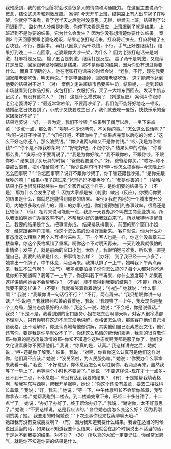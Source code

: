 我预感到，我的这个回答将会改善很多人的情商和沟通能力。 
在这里主要说两个概念，结论式思考和刺激反应。 
案例1 
今天开车上班，结果路上有人出车祸了在吵架，你就停下来看，看了老半天之后觉得没意思，无聊，继续去上班，结果到了公司迟到了。 
路边有人吵架是刺激，你停下来看是反应，上班迟到了就是结果。 
上班迟到不是你要的结果，它为什么会发生？ 
因为你没有想清楚你要什么结果。 
案例2 
今天回家要跟老婆吃晚饭，结果老张打电话来，打麻将赶快去，打麻将输了五百块钱，不行，要翻本。 
再打八圈赢了两千块钱，不行，手气正好要继续打，结果打到晚上十二点回家，老婆跟你大吵一架，为什么？ 
因为老张打电话来是刺激，打麻将是反应。 
输了五百是刺激，继续打是反应。 
赢了两千是刺激，又继续打是反应，回家跟老婆吵架就是结果。 
那不是你要的结果，因为你没有想过你要什么。 
而真正明确的人，他在老张打电话来的时候会说：“老张，不行，现在我要回家陪老婆吃饭，明天再说。” 
于是电话挂掉，回家陪老婆吃饭。
这才能帮他达到他要的结果对不对？ 
（对）
案例3 
走进超级市场要买牛奶，结果呢，一走到超级市场就看到化妆品打折，皮包打折，衣服打折，买了一大堆东西回去，发现牛奶忘记买了，有没有这种人？ 
（有） 
这是什么模式啊？ 
（刺激反应） 
案例4 
你跟你老公老婆讲好了：“最近常常吵架，不要再吵架了，我们能不能好好地吃一顿饭，结婚纪念日快要到了，小孩子又快要过生日了，我们就去吃一餐饭，快快乐乐的全家团聚好不好？”  
结果老婆说：“好，一言为定，我们不吵架。” 
结果到了餐厅以后，一坐下来点菜：“少点一点，那么贵。” 
“唉呀~你少说两句，不关你的事。” 
“怎么这么说话呢？” 
“唉呀~说好不吵架了。” 
“好吧好吧，不跟你吵了。” 
结果点完菜以后吃的时候：“这么不好吃你还点，那么浪费钱。” 
“你少说两句嘛又不是你付钱。” 
“哎~我是为你省钱?~” 
“你不是不跟我吵架吗？” 
“好吧好吧，不跟你吵。” 
结果买单的时候：“你看那么贵。” 
“诶呀~你不要再说了。” 
“我是为你好唉。” 
“我不跟你吵，不跟你吵，不跟你吵~” 
结果到了买玩具的时候：“爸爸我要这个。” 
“好，爸爸给你买。” 
“哎呀~你不要那么浪费，把小孩给惯坏了。” 
“你少说两句行不行啊~你怎么搞得你~今天晚上你怎么回事啊？” 
“你怎回事啊？说好不跟你吵架了，你干嘛还跟我吵架。” 
“是你先跟我吵的嘛！” 
结果小孩子跑过来:“爸爸妈妈不要再吵了。” 
“都是你害的！” 
（哈哈） 
结果小孩也很冤枉就哭啦~ 
你们全家弄成这个样子，是你们要的结果吗？ 
（不是） 
那为什么会发生了呢？ 
因为大家都是被（刺激）做出（反应），你要问你要的结果是什么，你就总是能得到你要的结果。 
案例5 
我在内地的一个城市要开公司，内地很多政府部门的，窗口的办事小姐，你们觉得她们的办事效率，很高还是比较低？ 
（低） 
相对来说可能低一点，我那一天要办那个叫做工商营业执照，所以我很怕啊她们办事效率不好，不帮我办好的话我就白来了。 
所以我特地提醒自己，我要的结果是什么，把事情办成。 
结果排队排很长，前面的那个窗口小姐呀，经常跟客啊户顶嘴，你这个怎么搞的没填好重新来。 
客户就说，你为什么办事态度这么糟糕？两个人互相吵来吵去，下一个客人也是一样，你这个没盖章去二楼盖章，你这个表格填错了重填，啊你这个不对明天再来。 
一天到晚我就很怕的事情终于发生了，就是前面的窗口小姐，太凶了。我很怕她刁难我，所以我一直提醒自己，我要的结果是什么，把事情怎么样？ 
（办好） 
到了我已经十一点多了，她拿出一个牌子，中午休息，两点再来。我排队排了一上午，她叫我下午两点再来，我生不生气啊？ 
（生气） 
我差点要拍桌子说你怎么搞的？每个人都对你不满意你知不知道啊？我等了一上午了，你还叫我下午再来，你什么态度啊？ 
如果我这样讲请问她会不会帮我办？ 
（不会） 
能不能得到我要的结果？ 
（不能） 
所以我要不要这样讲？ 
（不要） 
我就微笑着看着她说：“小姐~” 
她就说：“什么事啊？” 
我说：“我跟你讲一句话行不行？” 
“不行，两点再来。” 
“我只想跟你讲一句话。” 
“你说吧。” 
我就眼神和善的看着她，我说：“我观察了一上午，我发现你是整个工商局，服务态度最好的人咧~” 
我这么一说，她说：“不会吧，你是说假话。” 
我说：“不是不是，我看到别的窗口服务小姐在吃东西啊聊天啊，对客人很冷漠都不理别人，只有你呀在这边不厌其烦地讲解，表格该怎么填，那些客户他们自己填错表格，还不理解你，你还认真地帮他做讲解，其实他们自己没素质没文化，他们还骂你，要是我是你早就受不了了，你还这么热情的帮他们服务，我真的很尊敬你耶~你真的是态度最热情的耶~你知不知道你这种态度啊我都是服了你了，他们没文化没素质你不要理他们。” 
我说：“你真的是，认真。” 
我这样讲完之后，她就说：“哼~还是你了解我。” 
结果，我说：“对啊，你看你这么认真可是他们这样对你，他们真不应该。” 
她说：“没关系啦，为人民服务嘛。” 
她说：“你要办什么事拿来我看一看。” 
我说：“不好意思，你休息我怎么可以耽误你，我两点再来，虽然我等了一早上了，再等两个小时也不要紧了。” 
她说：“不要这样说~现在才十一点多~还不到十二点，不休息啦~” 
有没有达到我要的结果？ 
（有） 
于是她帮我填表格啊，帮我写东写西啊，帮我开单据啊，她说：“你这个还没有盖章，要去二楼找科长盖章。” 
我说：“好，我去。” 
她说：“等一下，中午休息科长不会帮你盖章，我帮你拿去二楼。” 
她帮我跑到二楼去，到二楼盖完章下来，已经二十多分钟了，十二点半了。 
她说：“办好了办好了，终于帮你办好了。” 
我说：“谢谢你，太不好意思了。” 
她说：“不要这样说，这是我应该的。” 
各位她态度怎么变这么好？ 
因为我刚刚赞美了她。 
我要走的时候她说：“下次没事你也来找我聊聊天哦~”  
她跟我有没有变成朋友啊？ 
（有） 
因为我知道我要什么结果，我会在适当的时候说出适当的话，如果我不知道我要什么结果，我就会在那个时候说出不适当的话，于是达不到我要的结果，对不对？ 
（对） 
所以真的大家一定要记住，你经常发脾气，就是你不知道你要的结果是什么。 
 